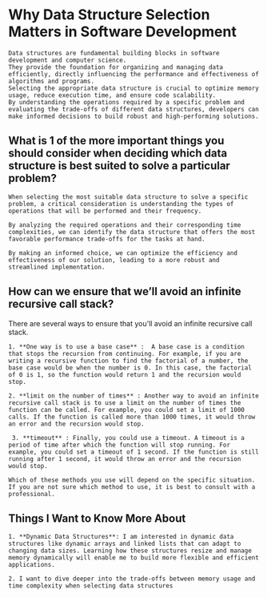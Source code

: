 # Why Data Structure Selection Matters in Software Development

    Data structures are fundamental building blocks in software development and computer science.
    They provide the foundation for organizing and managing data efficiently, directly influencing the performance and effectiveness of algorithms and programs.
    Selecting the appropriate data structure is crucial to optimize memory usage, reduce execution time, and ensure code scalability.
    By understanding the operations required by a specific problem and evaluating the trade-offs of different data structures, developers can make informed decisions to build robust and high-performing solutions.

## What is 1 of the more important things you should consider when deciding which data structure is best suited to solve a particular problem?

    When selecting the most suitable data structure to solve a specific problem, a critical consideration is understanding the types of operations that will be performed and their frequency.

    By analyzing the required operations and their corresponding time complexities, we can identify the data structure that offers the most favorable performance trade-offs for the tasks at hand.

    By making an informed choice, we can optimize the efficiency and effectiveness of our solution, leading to a more robust and streamlined implementation.

## How can we ensure that we’ll avoid an infinite recursive call stack?

 There are several ways to ensure that you'll avoid an infinite recursive call stack.

    1. **One way is to use a base case** :  A base case is a condition that stops the recursion from continuing. For example, if you are writing a recursive function to find the factorial of a number, the base case would be when the number is 0. In this case, the factorial of 0 is 1, so the function would return 1 and the recursion would stop.

    2. **limit on the number of times** : Another way to avoid an infinite recursive call stack is to use a limit on the number of times the function can be called. For example, you could set a limit of 1000 calls. If the function is called more than 1000 times, it would throw an error and the recursion would stop.

     3. **timeout** : Finally, you could use a timeout. A timeout is a period of time after which the function will stop running. For example, you could set a timeout of 1 second. If the function is still running after 1 second, it would throw an error and the recursion would stop.

    Which of these methods you use will depend on the specific situation. If you are not sure which method to use, it is best to consult with a professional.

## Things I Want to Know More About

    1. **Dynamic Data Structures**: I am interested in dynamic data structures like dynamic arrays and linked lists that can adapt to changing data sizes. Learning how these structures resize and manage memory dynamically will enable me to build more flexible and efficient applications.

    2. I want to dive deeper into the trade-offs between memory usage and time complexity when selecting data structures
